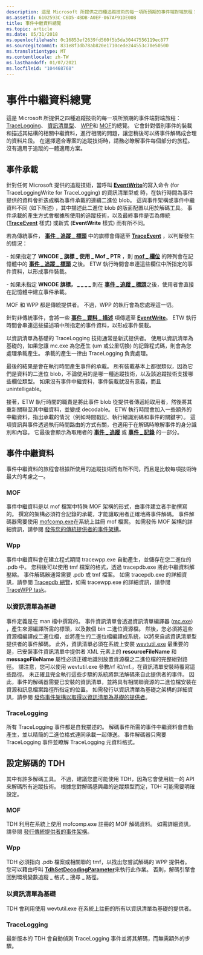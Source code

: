 ```yaml
---
description: 這是 Microsoft 所提供之四種追蹤技術的每一項所預期的事件端對端旅程： TraceLogging、資訊清單型、WPP 和 MOF 的總覽。
ms.assetid: 6102593C-C6D5-4BDB-A0EF-067AF91DE00B
title: 事件中繼資料總覽
ms.topic: article
ms.date: 05/31/2018
ms.openlocfilehash: 0c16853ef2639fd560f5b5da30447556119ec877
ms.sourcegitcommit: 831e8f3db78ab820e1710cede244553c70e50500
ms.translationtype: MT
ms.contentlocale: zh-TW
ms.lasthandoff: 01/07/2021
ms.locfileid: "104468768"
---
```

# <a name="event-metadata-overview"></a>事件中繼資料總覽

這是 Microsoft 所提供之四種追蹤技術的每一項所預期的事件端對端旅程： [TraceLogging](../tracelogging/trace-logging-about.md)、 [資訊清單型](writing-manifest-based-events.md)、 [WPP](windows-software-trace-preprocessor.md)和 [MOF](tracing-events.md)的總覽。 它會針對個別事件的裝載和描述其結構的相關中繼資料，進行相關的問題，讓您稍後可以將事件解碼成合理的資料片段。 在選擇適合專案的追蹤技術時，請務必瞭解事件每個部分的旅程。 沒有適用于追蹤的一體適用方案。

## <a name="event-payloads"></a>事件承載

針對任何 Microsoft 提供的追蹤技術，當呼叫 [**EventWrite**](/windows/desktop/api/Evntprov/nf-evntprov-eventwrite)的寫入命令 (for TraceLoggingWrite for TraceLogging) 的資訊清單型或 [](/windows/win32/api/traceloggingprovider/nf-traceloggingprovider-traceloggingwrite)時，在執行時間為事件提供的資料會折迭成稱為事件承載的連續二進位 blob。 這與事件架構或事件中繼資料不同 (如下所述) ，其中描述此二進位 blob 的版面配置以用於解碼工具。 事件承載的產生方式會根據所使用的追蹤技術，以及最終事件是否為傳統 ([**TraceEvent**](/windows/win32/api/evntrace/nf-evntrace-traceevent) 樣式) 或新式 (**EventWrite** 樣式) 而有所不同。

若為傳統事件， [**事件 \_ 追蹤 \_ 標頭**](/windows/win32/api/evntrace/ns-evntrace-event_trace_header) 中的旗標會傳遞至 [**TraceEvent**](/windows/win32/api/evntrace/nf-evntrace-traceevent) ，以判斷發生的情況：

\- 如果指定了 **WNODE \_ 旗標 \_ 使用 \_ Mof \_ PTR** ，則 [**mof \_ 欄位**](/windows/win32/api/evntrace/ns-evntrace-mof_field) 的陣列會在記憶體中的 [**事件 \_ 追蹤 \_ 標頭**](/windows/win32/api/evntrace/ns-evntrace-event_trace_header) 之後。 ETW 執行時間會串連這些欄位中所指定的事件資料，以形成事件裝載。

\- 如果未指定 **WNODE 旗標， \_ \_ \_ \_** 則在 [**事件 \_ 追蹤 \_ 標頭**](/windows/win32/api/evntrace/ns-evntrace-event_trace_header)之後，使用者會直接在記憶體中建立事件承載。

MOF 和 WPP 都是傳統提供者。 不過，WPP 的執行會為您處理這一切。

針對非傳統事件，會將一些 [**事件 \_ 資料 \_ 描述**](/windows/desktop/api/Evntprov/ns-evntprov-event_data_descriptor) 項傳遞至 [**EventWrite**](/windows/desktop/api/Evntprov/nf-evntprov-eventwrite)。 ETW 執行時間會串連這些描述項中所指定的事件資料，以形成事件裝載。

以資訊清單為基礎的 TraceLogging 技術通常是新式提供者。 使用以資訊清單為基礎的，如果您讓 mc.exe 為您產生 (um 或公里切換) 的記錄程式碼，則會為您處理承載產生。 承載的產生一律由 TraceLogging 負責處理。

最後的結果是會在執行時間產生事件的承載。 所有裝載基本上都很類似，因為它們是資料的二進位 blob，不論使用的是哪一種追蹤技術，以及該追蹤技術支援哪些欄位類型。 如果沒有事件中繼資料，事件裝載就沒有意義，而且 unintelligable。

接著，ETW 執行時間的職責是將此事件 blob 從提供者傳遞給取用者，然後將其重新關聯至其中繼資料，並變成 decodable。 ETW 執行時間會加入一些額外的中繼資料，指出承載的情況（例如時間戳記、執行緒識別碼和事件的關鍵字）。 這項資訊與事件透過執行時間路由的方式有關，也適用于在解碼時瞭解事件的身分識別和內容。 它最後會顯示為取用者的 [**事件 \_ 追蹤**](/windows/win32/api/evntrace/ns-evntrace-event_trace) 或 [**事件 \_ 記錄**](/windows/win32/api/evntcons/ns-evntcons-event_record) 的一部分。

## <a name="event-metadata"></a>事件中繼資料

事件中繼資料的旅程會根據所使用的追蹤技術而有所不同，而且是比較每項技術時最大的考慮之一。

### <a name="mof"></a>MOF

事件中繼資料是以 mof 檔案中特殊 MOF 架構的形式，由事件建立者手動撰寫的。 撰寫的架構必須符合記錄的承載，才能讓取用者正確地將事件解碼。 事件解碼器需要使用 [mofcomp.exe](../wmisdk/mofcomp.md)在系統上註冊 mof 檔案。 如需發佈 MOF 架構的詳細資訊，請參閱 [發佈您的傳統提供者的事件架構](publishing-your-event-schema-for-a-classic-provider.md)。

### <a name="wpp"></a>Wpp

事件中繼資料會在建立程式期間 tracewpp.exe 自動產生，並儲存在您二進位的 .pdb 中。 您稍後可以使用 tmf 檔案的格式，透過 tracepdb.exe 將此中繼資料解壓縮。 事件解碼器通常需要 .pdb 或 tmf 檔案。 如需 tracepdb.exe 的詳細資訊，請參閱 [Tracepdb 總覽](/windows-hardware/drivers/devtest/tracepdb-overview)，如需 tracewpp.exe 的詳細資訊，請參閱 [TraceWPP task](/windows-hardware/drivers/devtest/tracewpp-task)。

### <a name="manifest-based"></a>以資訊清單為基礎

事件定義是在 man 檔中撰寫的。 事件資訊清單會透過資訊清單編譯器 ([mc.exe](../wes/message-compiler--mc-exe-.md)) ，產生來源編譯所需的標頭，以及數個 bin 二進位資源檔。 然後，您必須將這些資源檔編譯成二進位檔，並將產生的二進位檔編譯成系統，以將來自該資訊清單型提供者的事件解碼。 此外，資訊清單必須在系統上安裝 [wevtutil.exe](../wes/windows-event-log-tools.md) 最重要的是，已安裝事件資訊清單中提供者 XML 元素上的 **resourceFileName** 和 **messageFileName** 屬性必須正確地識別放置資源檔之二進位檔的完整絕對路徑。 請注意，您可以使用 wevtutil.exe 參數/rf 和/mf.，在資訊清單安裝時覆寫這些路徑。 未正確且完全執行這些步驟的系統將無法解碼來自此提供者的事件。 因此，事件的解碼器需要已安裝的資訊清單，並將具有相關聯資源的二進位檔安裝在資源和訊息檔案路徑所指定的位置。 如需發行以資訊清單為基礎之架構的詳細資訊，請參閱 [發佈事件架構以取得以資訊清單為基礎的提供者](publishing-your-event-schema-for-a-manifest-base-provider.md)。

### <a name="tracelogging"></a>TraceLogging

所有 TraceLogging 事件都是自我描述的。 解碼事件所需的事件中繼資料會自動產生，並以精簡的二進位格式連同承載一起傳送。 事件解碼器只需要 TraceLogging 事件並瞭解 TraceLogging 元資料格式。

## <a name="configuring-tdh-for-decoding"></a>設定解碼的 TDH

其中有許多解碼工具。 不過，建議您盡可能使用 TDH，因為它會使用統一的 API 來解碼所有追蹤技術。 根據您對解碼感興趣的追蹤類型而定，TDH 可能需要明確設定。

### <a name="mof"></a>MOF

TDH 利用在系統上使用 mofcomp.exe 註冊的 MOF 解碼資料。 如需詳細資訊，請參閱 [發行傳統提供者的事件架構](publishing-your-event-schema-for-a-classic-provider.md)。

### <a name="wpp"></a>Wpp

TDH 必須指向 .pdb 檔案或相關聯的 tmf，以找出您嘗試解碼的 WPP 提供者。 您可以藉由呼叫 [**TdhSetDecodingParameter**](/windows/desktop/api/Tdh/nf-tdh-tdhsetdecodingparameter)來執行此作業。 否則，解碼引擎會回到環境變數追蹤 \_ 格式 \_ 搜尋 \_ 路徑。

### <a name="manifest-based"></a>以資訊清單為基礎

TDH 會利用使用 wevtutil.exe 在系統上註冊的所有以資訊清單為基礎的提供者。

### <a name="tracelogging"></a>TraceLogging

最新版本的 TDH 會自動偵測 TraceLogging 事件並將其解碼，而無需額外的步驟。

 

 
